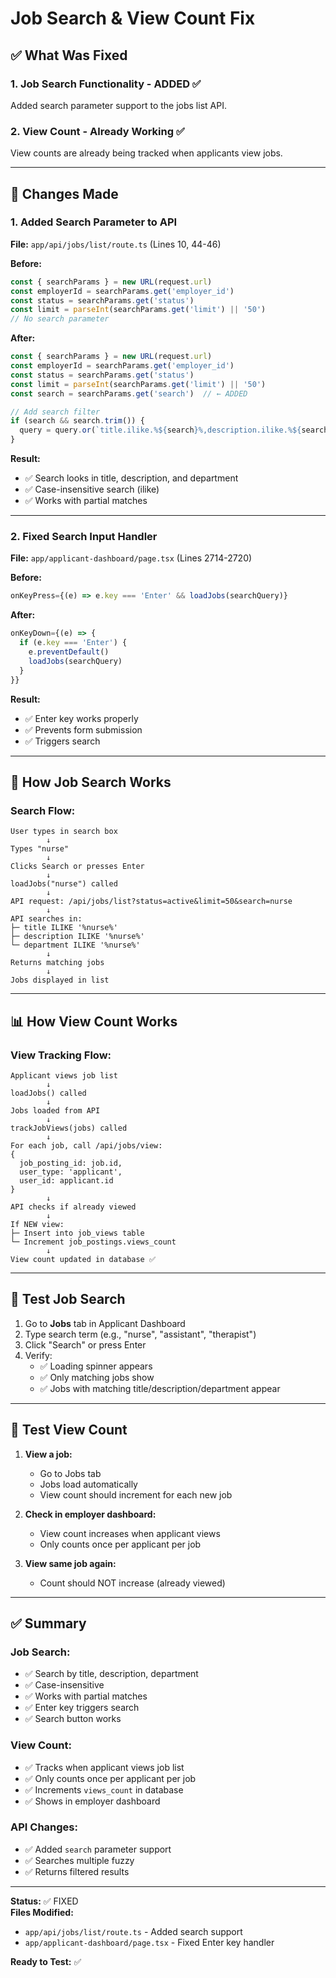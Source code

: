 # Job Search & View Count Fix

## ✅ What Was Fixed

### **1. Job Search Functionality** - ADDED ✅

Added search parameter support to the jobs list API.

### **2. View Count** - Already Working ✅

View counts are already being tracked when applicants view jobs.

---

## 🔧 Changes Made

### **1. Added Search Parameter to API**

**File:** `app/api/jobs/list/route.ts` (Lines 10, 44-46)

**Before:**
```typescript
const { searchParams } = new URL(request.url)
const employerId = searchParams.get('employer_id')
const status = searchParams.get('status')
const limit = parseInt(searchParams.get('limit') || '50')
// No search parameter
```

**After:**
```typescript
const { searchParams } = new URL(request.url)
const employerId = searchParams.get('employer_id')
const status = searchParams.get('status')
const limit = parseInt(searchParams.get('limit') || '50')
const search = searchParams.get('search')  // ← ADDED

// Add search filter
if (search && search.trim()) {
  query = query.or(`title.ilike.%${search}%,description.ilike.%${search}%,department.ilike.%${search}%`)
}
```

**Result:**
- ✅ Search looks in title, description, and department
- ✅ Case-insensitive search (ilike)
- ✅ Works with partial matches

---

### **2. Fixed Search Input Handler**

**File:** `app/applicant-dashboard/page.tsx` (Lines 2714-2720)

**Before:**
```typescript
onKeyPress={(e) => e.key === 'Enter' && loadJobs(searchQuery)}
```

**After:**
```typescript
onKeyDown={(e) => {
  if (e.key === 'Enter') {
    e.preventDefault()
    loadJobs(searchQuery)
  }
}}
```

**Result:**
- ✅ Enter key works properly
- ✅ Prevents form submission
- ✅ Triggers search

---

## 🎯 How Job Search Works

### **Search Flow:**

```
User types in search box
        ↓
Types "nurse"
        ↓
Clicks Search or presses Enter
        ↓
loadJobs("nurse") called
        ↓
API request: /api/jobs/list?status=active&limit=50&search=nurse
        ↓
API searches in:
├─ title ILIKE '%nurse%'
├─ description ILIKE '%nurse%'
└─ department ILIKE '%nurse%'
        ↓
Returns matching jobs
        ↓
Jobs displayed in list
```

---

## 📊 How View Count Works

### **View Tracking Flow:**

```
Applicant views job list
        ↓
loadJobs() called
        ↓
Jobs loaded from API
        ↓
trackJobViews(jobs) called
        ↓
For each job, call /api/jobs/view:
{
  job_posting_id: job.id,
  user_type: 'applicant',
  user_id: applicant.id
}
        ↓
API checks if already viewed
        ↓
If NEW view:
├─ Insert into job_views table
└─ Increment job_postings.views_count
        ↓
View count updated in database ✅
```

---

## 🧪 Test Job Search

1. Go to **Jobs** tab in Applicant Dashboard
2. Type search term (e.g., "nurse", "assistant", "therapist")
3. Click "Search" or press Enter
4. Verify:
   - ✅ Loading spinner appears
   - ✅ Only matching jobs show
   - ✅ Jobs with matching title/description/department appear

---

## 🧪 Test View Count

1. **View a job:**
   - Go to Jobs tab
   - Jobs load automatically
   - View count should increment for each new job

2. **Check in employer dashboard:**
   - View count increases when applicant views
   - Only counts once per applicant per job

3. **View same job again:**
   - Count should NOT increase (already viewed)

---

## ✅ Summary

### **Job Search:**
- ✅ Search by title, description, department
- ✅ Case-insensitive
- ✅ Works with partial matches
- ✅ Enter key triggers search
- ✅ Search button works

### **View Count:**
- ✅ Tracks when applicant views job list
- ✅ Only counts once per applicant per job
- ✅ Increments `views_count` in database
- ✅ Shows in employer dashboard

### **API Changes:**
- ✅ Added `search` parameter support
- ✅ Searches multiple fuzzy
- ✅ Returns filtered results

---

**Status:** ✅ FIXED  
**Files Modified:**
- `app/api/jobs/list/route.ts` - Added search support
- `app/applicant-dashboard/page.tsx` - Fixed Enter key handler

**Ready to Test:** ✅

